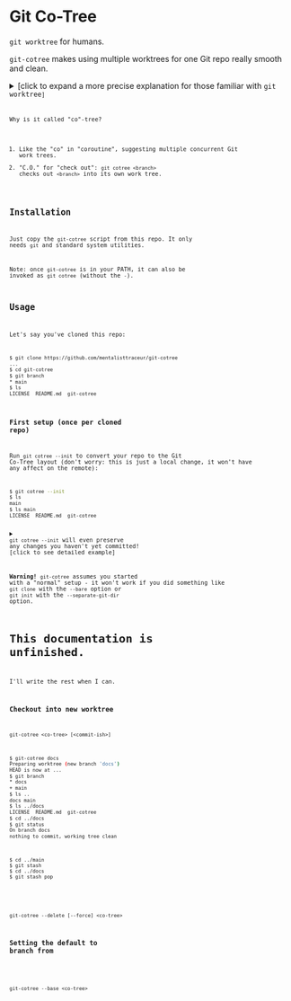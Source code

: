 # Git Co-Tree

`git worktree` for humans.

`git-cotree` makes using multiple worktrees
for one Git repo really smooth and clean.

<details><summary>
[click to expand a more precise explanation for
those familiar with <code>git worktree<code>]
</summary>

* `git-cotree` automates all of the repetition
  and boilerplate that normally has to go with
  `git worktree`.
* `git-cotree` matches the behavior of typical
  `git` commands better than `git worktree` does.
* `git-cotree` helps keep worktrees organized
  in the most natural and obvious way, all while
  * not spilling out of your initial repo folder
    (like normal `git worktree` use does), and
  * not exposing Git internals (as "bare" repo
    workflows trying to make multiple worktrees
    nicer typically end up doing).
* `git-cotree` makes it seamless to switch from
  a normal single-worktree layout to a great
  layout for multiple worktrees at any time
  (no need to have set up for it when you first
  cloned or created the repo).

</details>

Why is it called "co"-tree?

1. Like the "co" in "coroutine", suggesting
   multiple concurrent Git work trees.
2. "C.O." for "check out": `git cotree <branch>`
   checks out `<branch>` into its own work tree.


## Installation

Just copy the `git-cotree` script from this repo.
It only needs `git` and standard system utilities.

Note: once `git-cotree` is in your PATH, it can
also be invoked as `git cotree` (without the `-`).


## Usage

Let's say you've cloned this repo:

```sh
$ git clone https://github.com/mentalisttraceur/git-cotree
...
$ cd git-cotree
$ git branch
* main
$ ls
LICENSE  README.md  git-cotree
```

### First setup (once per cloned repo)

Run `git cotree --init` to convert your repo to the
Git Co-Tree layout (don't worry: this is just a local
change, it won't have any affect on the remote):

```sh
$ git cotree --init
$ ls
main
$ ls main
LICENSE  README.md  git-cotree
```

<details><summary>
<code>git cotree --init</code> will even preserve
any changes you haven't yet committed!
[click to see detailed example]
</summary>

```sh
$ git clone https://github.com/mentalisttraceur/git-cotree
...
$ cd git-cotree
$ ls
LICENSE  README.md  git-cotree
$ echo "Example change" >>README.md
$ git add README.md
$ echo "Example change 2" >>README.md
$ echo "Mine now" >LICENSE
$ touch xyz
$ printf 'xyz\n' >.gitignore
$ mkdir empty-directory
$ ls
LICENSE  README.md  empty-directory  git-cotree  xyz
$ git status
On branch main
Your branch is up to date with 'origin/main'.

Changes to be committed:
  (use "git restore --staged <file>..." to unstage)
        modified:   README.md

Changes not staged for commit:
  (use "git add <file>..." to update what will be committed)
  (use "git restore <file>..." to discard changes in working directory)
        modified:   LICENSE
        modified:   README.md

Untracked files:
  (use "git add <file>..." to include in what will be committed)
        .gitignore

$ git cotree --init
$ ls
main
$ cd main
$ ls
LICENSE  README.md  empty-directory  git-cotree  xyz
$ git status
On branch main
Your branch is up to date with 'origin/main'.

Changes to be committed:
  (use "git restore --staged <file>..." to unstage)
        modified:   README.md

Changes not staged for commit:
  (use "git add <file>..." to update what will be committed)
  (use "git restore <file>..." to discard changes in working directory)
        modified:   LICENSE
        modified:   README.md

Untracked files:
  (use "git add <file>..." to include in what will be committed)
        .gitignore

```

Staged changes, unstaged changes, untracked and ignored
files and directories, all there after the conversion!

</details>

**Warning!** `git-cotree` assumes you started with
a "normal" setup - it won't work if you did something
like `git clone` with the `--bare` option or `git init`
with the `--separate-git-dir` option.


# This documentation is unfinished.

I'll write the rest when I can.


### Checkout into new worktree

```
git-cotree <co-tree> [<commit-ish>]
```

```sh
$ git-cotree docs
Preparing worktree (new branch 'docs')
HEAD is now at ...
$ git branch
* docs
+ main
$ ls ..
docs main
$ ls ../docs
LICENSE  README.md  git-cotree
$ cd ../docs
$ git status 
On branch docs
nothing to commit, working tree clean
```

```
$ cd ../main
$ git stash
$ cd ../docs
$ git stash pop
```


###
    git-cotree --delete [--force] <co-tree>
    

### Setting the default to branch from
 
<!--
If you're in a worktree, new branches work
as normal - they start from the commit you
are currently on.

But if you're not in a worktree (you are in
the main repo directory which contains all
of the work trees) what branch should you
-->

```
git-cotree --base <co-tree>
```